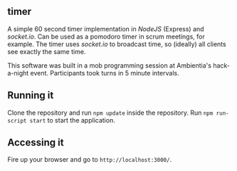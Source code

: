 ## timer

A simple 60 second timer implementation in _NodeJS_ (Express) and _socket.io_. Can be used as a pomodoro timer in scrum meetings, for example.
The timer uses _socket.io_ to broadcast time, so (ideally) all clients see exactly the same time.

This software was built in a mob programming session at Ambientia's hack-a-night event. Participants took turns in 5 minute intervals.

## Running it

Clone the repository and run ```npm update``` inside the repository. Run ```npm run-script start``` to start the application.

## Accessing it

Fire up your browser and go to ```http://localhost:3000/```.
